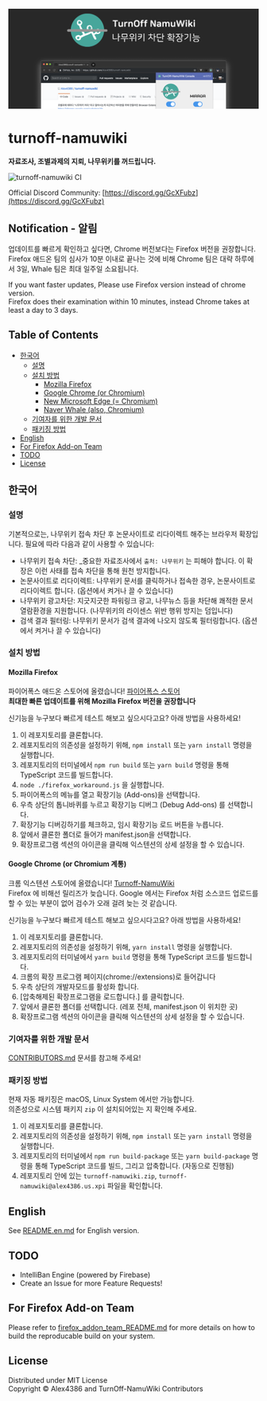 ![splash](res/marketplace/marquee-tile.png)  

# turnoff-namuwiki
**자료조사, 조별과제의 지뢰, 나무위키를 꺼드립니다.**  
  
![turnoff-namuwiki CI](https://github.com/Alex4386/turnoff-namuwiki/workflows/turnoff-namuwiki%20CI/badge.svg)  
  
Official Discord Community: [https://discord.gg/GcXFubz](https://discord.gg/GcXFubz)

## Notification - 알림
업데이트를 빠르게 확인하고 싶다면, Chrome 버전보다는 Firefox 버전을 권장합니다.  
Firefox 애드온 팀의 심사가 10분 이내로 끝나는 것에 비해 Chrome 팀은 대략 하루에서 3일, Whale 팀은 최대 일주일 소요됩니다.  
  
If you want faster updates, Please use Firefox version instead of chrome version.  
Firefox does their examination within 10 minutes, instead Chrome takes at least a day to 3 days.

## Table of Contents
* [한국어](#한국어)
  * [설명](#설명)
  * [설치 방법](#설치-방법)
    * [Mozilla Firefox](#mozilla-firefox)
    * [Google Chrome (or Chromium)](#google-chrome-or-chromium)
    * [New Microsoft Edge (= Chromium)](#new-microsoft-edge)
    * [Naver Whale (also, Chromium)](#naver-whale)
  * [기여자를 위한 개발 문서](#기여자를-위한-개발-문서)
  * [패키징 방법](#패키징-방법)
* [English](README.en.md)
* [For Firefox Add-on Team](#for-firefox-add-on-team)
* [TODO](#TODO)
* [License](#License)

## 한국어
### 설명
기본적으로는, 나무위키 접속 차단 후 논문사이트로 리다이렉트 해주는 브라우저 확장입니다.
필요에 따라 다음과 같이 사용할 수 있습니다:  
- 나무위키 접속 차단: _중요한 자료조사에서 `출처: 나무위키` 는 피해야 합니다. 이 확장은 이런 사태를 접속 차단을 통해 원천 방지합니다.  
- 논문사이트로 리다이렉트: 나무위키 문서를 클릭하거나 접속한 경우, 논문사이트로 리다이렉트 합니다. (옵션에서 켜거나 끌 수 있습니다)
- 나무위키 광고차단: 지긋지긋한 파워링크 광고, 나무뉴스 등을 차단해 쾌적한 문서 열람환경을 지원합니다. (나무위키의 라이센스 위반 행위 방지는 덤입니다)
- 검색 결과 필터링: 나무위키 문서가 검색 결과에 나오지 않도록 필터링합니다. (옵션에서 켜거나 끌 수 있습니다)

### 설치 방법

#### Mozilla Firefox
파이어폭스 애드온 스토어에 올렸습니다! [파이어폭스 스토어](https://addons.mozilla.org/en-US/firefox/addon/turnoff-namuwiki/)  
**최대한 빠른 업데이트를 위해 Mozilla Firefox 버전을 권장합니다** 

신기능을 누구보다 빠르게 테스트 해보고 싶으시다고요? 아래 방법을 사용하세요!  
1. 이 레포지토리를 클론합니다.
2. 레포지토리의 의존성을 설정하기 위해, `npm install` 또는 `yarn install` 명령을 실행합니다.
3. 레포지토리의 터미널에서 `npm run build` 또는 `yarn build` 명령을 통해 TypeScript 코드를 빌드합니다.
4. `node ./firefox_workaround.js` 을 실행합니다.
5. 파이어폭스의 메뉴를 열고 확장기능 (Add-ons)을 선택합니다.
6. 우측 상단의 톱니바퀴를 누르고 확장기능 디버그 (Debug Add-ons) 를 선택합니다.
7. 확장기능 디버깅하기를 체크하고, 임시 확장기능 로드 버튼을 누릅니다.
8. 앞에서 클론한 폴더로 들어가 manifest.json을 선택합니다.
9. 확장프로그램 섹션의 아이콘을 클릭해 익스텐션의 상세 설정을 할 수 있습니다.
  
#### Google Chrome (or Chromium 계통)
크롬 익스텐션 스토어에 올렸습니다! [Turnoff-NamuWiki](https://chrome.google.com/webstore/detail/turn-off-namuwiki/dgdifdnmamleoebgfbfeckefhhhplmdn/related?hl=en)  
Firefox 에 비해선 릴리즈가 늦습니다. Google 에서는 Firefox 처럼 소스코드 업로드를 할 수 있는 부분이 없어 검수가 오래 걸려 늦는 것 같습니다.

신기능을 누구보다 빠르게 테스트 해보고 싶으시다고요? 아래 방법을 사용하세요!  
1. 이 레포지토리를 클론합니다.
2. 레포지토리의 의존성을 설정하기 위해, `yarn install` 명령을 실행합니다.
3. 레포지토리의 터미널에서 `yarn build` 명령을 통해 TypeScript 코드를 빌드합니다.
4. 크롬의 확장 프로그램 페이지(chrome://extensions)로 들어갑니다
5. 우측 상단의 개발자모드를 활성화 합니다.
6. [압축해제된 확장프로그램을 로드합니다.] 를 클릭합니다.
7. 앞에서 클론한 폴더를 선택합니다. (레포 전체, manifest.json 이 위치한 곳)
8. 확장프로그램 섹션의 아이콘을 클릭해 익스텐션의 상세 설정을 할 수 있습니다.


### 기여자를 위한 개발 문서
[CONTRIBUTORS.md](CONTRIBUTORS.md) 문서를 참고해 주세요!

### 패키징 방법

현재 자동 패키징은 macOS, Linux System 에서만 가능합니다.  
의존성으로 시스템 패키지 `zip` 이 설치되어있는 지 확인해 주세요.  

1. 이 레포지토리를 클론합니다.
2. 레포지토리의 의존성을 설정하기 위해, `npm install` 또는 `yarn install` 명령을 실행합니다.
3. 레포지토리의 터미널에서 `npm run build-package` 또는 `yarn build-package` 명령을 통해 TypeScript 코드를 빌드, 그리고 압축합니다. (자동으로 진행됨)
4. 레포지토리 안에 있는 `turnoff-namuwiki.zip`, `turnoff-namuwiki@alex4386.us.xpi` 파일을 확인합니다.

## English
See [README.en.md](README.en.md) for English version.

## TODO
* IntelliBan Engine (powered by Firebase)
* Create an Issue for more Feature Requests!

## For Firefox Add-on Team

Please refer to [firefox_addon_team_README.md](firefox_addon_team_README.md) for more details on how to build the reproducable build on your system.  

## License
Distributed under MIT License  
Copyright &copy; Alex4386 and TurnOff-NamuWiki Contributors
